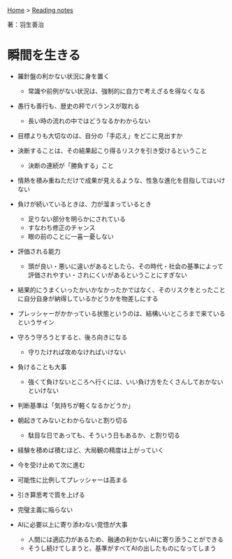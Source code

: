 <style>section h1 { color: #069; }</style>

[Home](/) > [Reading notes](/reading_notes/)

著：羽生善治

瞬間を生きる
===

* 羅針盤の利かない状況に身を置く
    * 常識や前例がない状況は、強制的に自力で考えざるを得なくなる

* 愚行も善行も、歴史の秤でバランスが取れる
    * 長い時の流れの中ではどうなるかわからない

* 目標よりも大切なのは、自分の「手応え」をどこに見出すか

* 決断することは、その結果起こり得るリスクを引き受けるということ
    * 決断の連続が「勝負する」こと

* 情熱を積み重ねただけで成果が見えるような、性急な進化を目指してはいけない

* 負けが続いているときは、力が溜まっているとき
    * 足りない部分を明らかにされている
    * すなわち修正のチャンス
    * 眼の前のことに一喜一憂しない

* 評価される能力
    * 頭が良い・悪いに違いがあるとしたら、その時代・社会の基準によって評価されやすい・されにくいがあるということにすぎない

* 結果的にうまくいったかいかなかったかではなく、そのリスクをとったことに自分自身が納得しているかどうかを物差しにする

* プレッシャーがかかっている状態というのは、結構いいところまで来ているというサイン

* 守ろう守ろうとすると、後ろ向きになる
    * 守りたければ攻めなければいけない

* 負けることも大事
    * 強くて負けないところへ行くには、いい負け方をたくさんしておかないといけない

* 判断基準は「気持ちが軽くなるかどうか」

* 朝起きてみないとわからないと割り切る
    * 駄目な日であっても、そういう日もあるか、と割り切る

* 経験を積めば積むほど、大局観の精度は上がっていく

* 今を受け止めて次に進む
* 可能性に比例してプレッシャーは高まる
* 引き算思考で質を上げる
* 完璧主義に陥らない

* AIに必要以上に寄り添わない覚悟が大事
    * 人間には適応力があるため、融通の利かないAIに寄り添うことができる
    * そうし続けてしまうと、基準がすべてAIの出したものになってしまう
